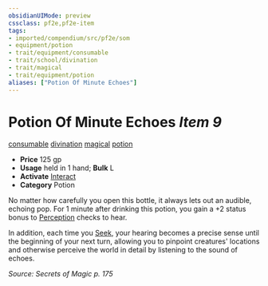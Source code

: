 ```yaml
---
obsidianUIMode: preview
cssclass: pf2e,pf2e-item
tags:
- imported/compendium/src/pf2e/som
- equipment/potion
- trait/equipment/consumable
- trait/school/divination
- trait/magical
- trait/equipment/potion
aliases: ["Potion Of Minute Echoes"]
---
```

# Potion Of Minute Echoes *Item 9*  
[consumable](consumable.md)  [divination](divination.md)  [magical](magical.md)  [potion](potion.md)  

- **Price** 125 gp
- **Usage** held in 1 hand; **Bulk** L
- **Activate** [Interact](interact.md)
- **Category** Potion

No matter how carefully you open this bottle, it always lets out an audible, echoing pop. For 1 minute after drinking this potion, you gain a +2 status bonus to [Perception](../../skills.md#Perception) checks to hear.

In addition, each time you [Seek](seek.md), your hearing becomes a precise sense until the beginning of your next turn, allowing you to pinpoint creatures' locations and otherwise perceive the world in detail by listening to the sound of echoes.

*Source: Secrets of Magic p. 175*
